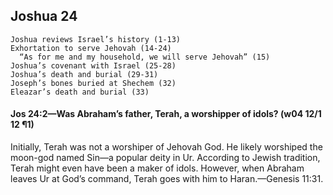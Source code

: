 ## Joshua 24

```
Joshua reviews Israel’s history (1-13)
Exhortation to serve Jehovah (14-24)
  “As for me and my household, we will serve Jehovah” (15)
Joshua’s covenant with Israel (25-28)
Joshua’s death and burial (29-31)
Joseph’s bones buried at Shechem (32)
Eleazar’s death and burial (33)
```

#### Jos 24:2​—Was Abraham’s father, Terah, a worshipper of idols? (w04 12/1 12 ¶1)

Initially, Terah was not a worshiper of Jehovah God. He likely worshiped the moon-god named Sin​—a popular deity in Ur. According to Jewish tradition, Terah might even have been a maker of idols. However, when Abraham leaves Ur at God’s command, Terah goes with him to Haran.​—Genesis 11:31.
